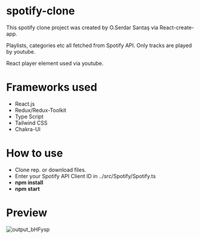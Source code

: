 # spotify-clone
 
This spotify clone project was created by O.Serdar Sarıtaş via React-create-app.

Playlists, categories etc all fetched from Spotify API. Only tracks are played by youtube.

React player element used via youtube.


<h1>Frameworks used</h1>
<ul>
 <li>React.js</li>
 <li>Redux/Redux-Toolkit </li>
 <li>Type Script</li>
 <li>Tailwind CSS</li>
 <li>Chakra-UI</li>
</ul>

<h1>How to use</h1>
<ul>
 <li>Clone rep. or download files.</li>
 <li>Enter your Spotify API Client ID in ../src/Spotify/Spotify.ts </li>
 <li><strong> npm install </strong></li>
 <li><strong> npm start </strong></li>
</ul>

<h1>Preview</h1>

![output_bHFysp](https://user-images.githubusercontent.com/81383004/169011974-60da1d4e-294c-4f51-a2d5-72a194c45464.gif)





